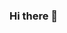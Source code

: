 ### Hi there 👋

<!--
**Bharathk27/Bharathk27** is a ✨ _special_ ✨ repository because its `README.md` (this file) appears on your GitHub profile.

Here are some ideas to get you started:

- 🔭 I’m currently working on ...Product Designing
- 🌱 I’m currently learning ...UX/UI Designing
- 👯 I’m looking to collaborate on ...
- 🤔 I’m looking for help with ...Internship
- 💬 Ask me about ...
- 📫 How to reach me: ...bharathkummara0044@gmail.com/6303561313
- 😄 Pronouns: ...
- ⚡ Fun fact: ...
-->
